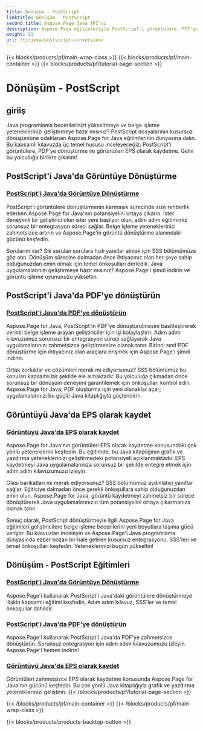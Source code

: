 ```yaml
---
title: Dönüşüm - PostScript
linktitle: Dönüşüm - PostScript
second_title: Aspose.Page Java API'si
description: Aspose.Page eğitimleriyle PostScript'i görüntülere, PDF'ye dönüştürün ve görüntüleri Java'da EPS olarak kaydedin. Sorunsuz entegrasyon için adım adım kılavuzlar, SSS'ler ve ön koşullar.
weight: 21
url: /tr/java/postscript-conversion/
---
```


{{< blocks/products/pf/main-wrap-class >}}
{{< blocks/products/pf/main-container >}}
{{< blocks/products/pf/tutorial-page-section >}}

# Dönüşüm - PostScript

## giriiş

Java programlama becerilerinizi yükseltmeye ve belge işleme yeteneklerinizi geliştirmeye hazır mısınız? PostScript dosyalarının kusursuz dönüşümüne odaklanan Aspose.Page for Java eğitimlerinin dünyasına dalın. Bu kapsamlı kılavuzda üç temel hususu inceleyeceğiz: PostScript'i görüntülere, PDF'ye dönüştürme ve görüntüleri EPS olarak kaydetme. Gelin bu yolculuğa birlikte çıkalım!

## PostScript'i Java'da Görüntüye Dönüştürme

### [PostScript'i Java'da Görüntüye Dönüştürme](./to-image/)

PostScript'i görüntülere dönüştürmenin karmaşık sürecinde size rehberlik ederken Aspose.Page for Java'nın potansiyelini ortaya çıkarın. İster deneyimli bir geliştirici olun ister yeni başlıyor olun, adım adım eğitimimiz sorunsuz bir entegrasyon süreci sağlar. Belge işleme yeteneklerinizi zahmetsizce artırın ve Aspose.Page'in görüntü dönüştürme alanındaki gücünü keşfedin.

Sorularım var? Sık sorulan sorulara hızlı yanıtlar almak için SSS bölümümüze göz atın. Dönüşüm sürecine dalmadan önce ihtiyacınız olan her şeye sahip olduğunuzdan emin olmak için temel önkoşulları derledik. Java uygulamalarınızı geliştirmeye hazır mısınız? Aspose.Page'i şimdi indirin ve görüntü işleme oyununuzu yükseltin.

## PostScript'i Java'da PDF'ye dönüştürün

### [PostScript'i Java'da PDF'ye dönüştürün](./to-pdf/)

Aspose.Page for Java, PostScript'in PDF'ye dönüştürülmesini basitleştirerek verimli belge işleme arayan geliştiriciler için işi kolaylaştırır. Adım adım kılavuzumuz sorunsuz bir entegrasyon süreci sağlayarak Java uygulamalarınızı zahmetsizce geliştirmenize olanak tanır. Birinci sınıf PDF dönüştürme için ihtiyacınız olan araçlara erişmek için Aspose.Page'i şimdi indirin.

Ortak zorluklar ve çözümleri merak mı ediyorsunuz? SSS bölümümüz bu konuları kapsamlı bir şekilde ele almaktadır. Bu yolculuğa çıkmadan önce sorunsuz bir dönüşüm deneyimi garantilemek için önkoşulları kontrol edin. Aspose.Page for Java, PDF oluşturma için yeni olanaklar açar; uygulamalarınızı bu güçlü Java kitaplığıyla güçlendirin.

## Görüntüyü Java'da EPS olarak kaydet

### [Görüntüyü Java'da EPS olarak kaydet](./save-image-as-eps/)

Aspose.Page for Java'nın görüntüleri EPS olarak kaydetme konusundaki çok yönlü yeteneklerini keşfedin. Bu eğitimde, bu Java kitaplığının grafik ve yazdırma yeteneklerinizi geliştirmedeki potansiyeli açıklanmaktadır. EPS kaydetmeyi Java uygulamalarınıza sorunsuz bir şekilde entegre etmek için adım adım kılavuzumuzu izleyin.

Olası barikatları mı merak ediyorsunuz? SSS bölümümüz aydınlatıcı yanıtlar sağlar. Eğiticiye dalmadan önce gerekli önkoşullara sahip olduğunuzdan emin olun. Aspose.Page for Java, görüntü kaydetmeyi zahmetsiz bir sürece dönüştürerek Java uygulamalarınızın tüm potansiyelini ortaya çıkarmanıza olanak tanır.

Sonuç olarak, PostScript dönüştürmeyle ilgili Aspose.Page for Java eğitimleri geliştiricilere belge işleme becerilerini yeni boyutlara taşıma gücü veriyor. Bu kılavuzları inceleyin ve Aspose.Page'i Java programlama dünyasında ezber bozan bir hale getiren kusursuz entegrasyonu, SSS'leri ve temel önkoşulları keşfedin. Yeteneklerinizi bugün yükseltin!
## Dönüşüm - PostScript Eğitimleri
### [PostScript'i Java'da Görüntüye Dönüştürme](./to-image/)
Aspose.Page'i kullanarak PostScript'i Java'daki görüntülere dönüştürmeye ilişkin kapsamlı eğitimi keşfedin. Adım adım kılavuz, SSS'ler ve temel önkoşullar dahildir.
### [PostScript'i Java'da PDF'ye dönüştürün](./to-pdf/)
Aspose.Page'i kullanarak PostScript'i Java'da PDF'ye zahmetsizce dönüştürün. Sorunsuz entegrasyon için adım adım kılavuzumuzu izleyin. Aspose.Page'i hemen indirin!
### [Görüntüyü Java'da EPS olarak kaydet](./save-image-as-eps/)
Görüntüleri zahmetsizce EPS olarak kaydetme konusunda Aspose.Page for Java'nın gücünü keşfedin. Bu çok yönlü Java kitaplığıyla grafik ve yazdırma yeteneklerinizi geliştirin.
{{< /blocks/products/pf/tutorial-page-section >}}

{{< /blocks/products/pf/main-container >}}
{{< /blocks/products/pf/main-wrap-class >}}

{{< blocks/products/products-backtop-button >}}
